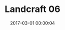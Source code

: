 ---
layout: post
title: Landcraft 06
description:
date: 2017-03-01 00:00:04
s3Path: /imgs/2017/03/landcraft-06.jpg
---